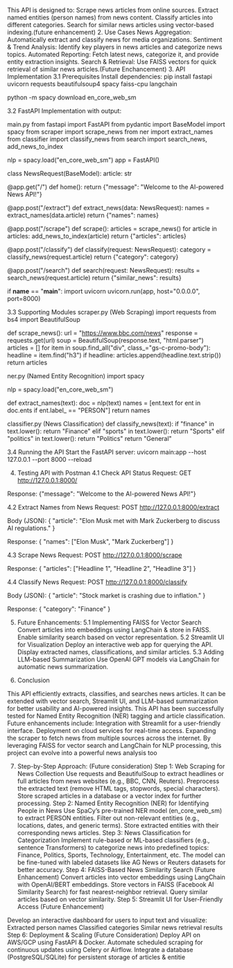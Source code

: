 This API is designed to:
Scrape news articles from online sources.
Extract named entities (person names) from news content.
Classify articles into different categories.
Search for similar news articles using vector-based indexing.(future enhancement)
2. Use Cases
News Aggregation: Automatically extract and classify news for media organizations.
Sentiment & Trend Analysis: Identify key players in news articles and categorize news topics.
Automated Reporting: Fetch latest news, categorize it, and provide entity extraction insights.
Search & Retrieval: Use FAISS vectors for quick retrieval of similar news articles.(Future Enchancement)
3. API Implementation
3.1 Prerequisites
Install dependencies:
pip install fastapi uvicorn requests beautifulsoup4 spacy faiss-cpu langchain

python -m spacy download en_core_web_sm

3.2 FastAPI Implementation with output:




main.py
from fastapi import FastAPI
from pydantic import BaseModel
import spacy
from scraper import scrape_news
from ner import extract_names
from classifier import classify_news
from search import search_news, add_news_to_index

nlp = spacy.load("en_core_web_sm")
app = FastAPI()

class NewsRequest(BaseModel):
    article: str

@app.get("/")
def home():
    return {"message": "Welcome to the AI-powered News API!"}

@app.post("/extract")
def extract_news(data: NewsRequest):
    names = extract_names(data.article)
    return {"names": names}

@app.post("/scrape")
def scrape():
    articles = scrape_news()
    for article in articles:
        add_news_to_index(article)
    return {"articles": articles}

@app.post("/classify")
def classify(request: NewsRequest):
    category = classify_news(request.article)
    return {"category": category}

@app.post("/search")
def search(request: NewsRequest):
    results = search_news(request.article)
    return {"similar_news": results}

if __name__ == "__main__":
    import uvicorn
    uvicorn.run(app, host="0.0.0.0", port=8000)

3.3 Supporting Modules
scraper.py (Web Scraping)
import requests
from bs4 import BeautifulSoup

def scrape_news():
    url = "https://www.bbc.com/news"
    response = requests.get(url)
    soup = BeautifulSoup(response.text, "html.parser")
    articles = []
    for item in soup.find_all("div", class_="gs-c-promo-body"):
        headline = item.find("h3")
        if headline:
            articles.append(headline.text.strip())
    return articles

ner.py (Named Entity Recognition)
import spacy

nlp = spacy.load("en_core_web_sm")

def extract_names(text):
    doc = nlp(text)
    names = [ent.text for ent in doc.ents if ent.label_ == "PERSON"]
    return names

classifier.py (News Classification)
def classify_news(text):
    if "finance" in text.lower():
        return "Finance"
    elif "sports" in text.lower():
        return "Sports"
    elif "politics" in text.lower():
        return "Politics"
    return "General"

3.4 Running the API
Start the FastAPI server:
uvicorn main:app --host 127.0.0.1 --port 8000 --reload

4. Testing API with Postman
4.1 Check API Status
Request:
GET http://127.0.0.1:8000/

Response:
{"message": "Welcome to the AI-powered News API!"}

4.2 Extract Names from News
Request:
POST http://127.0.0.1:8000/extract

Body (JSON):
{
    "article": "Elon Musk met with Mark Zuckerberg to discuss AI regulations."
}

Response:
{
    "names": ["Elon Musk", "Mark Zuckerberg"]
}

4.3 Scrape News
Request:
POST http://127.0.0.1:8000/scrape

Response:
{
    "articles": ["Headline 1", "Headline 2", "Headline 3"]
}

4.4 Classify News
Request:
POST http://127.0.0.1:8000/classify

Body (JSON):
{
    "article": "Stock market is crashing due to inflation."
}

Response:
{
    "category": "Finance"
}

5. Future Enhancements:
5.1 Implementing FAISS for Vector Search
Convert articles into embeddings using LangChain & store in FAISS.
Enable similarity search based on vector representation.
5.2 Streamlit UI for Visualization
Deploy an interactive web app for querying the API.
Display extracted names, classifications, and similar articles.
5.3 Adding LLM-based Summarization
Use OpenAI GPT models via LangChain for automatic news summarization.

7. Conclusion

This API efficiently extracts, classifies, and searches news articles. It can be extended with vector search, Streamlit UI, and LLM-based summarization for better usability and AI-powered insights.
This API has been successfully tested for Named Entity Recognition (NER) tagging and article classification. Future enhancements include:
Integration with Streamlit for a user-friendly interface.
Deployment on cloud services for real-time access.
Expanding the scraper to fetch news from multiple sources across the internet.
By leveraging FAISS for vector search and LangChain for NLP processing, this project can evolve into a powerful news analysis too

7. Step-by-Step Approach: (Future consideration)
Step 1: Web Scraping for News Collection
Use requests and BeautifulSoup to extract headlines or full articles from news websites (e.g., BBC, CNN, Reuters).
Preprocess the extracted text (remove HTML tags, stopwords, special characters).
Store scraped articles in a database or a vector index for further processing.
Step 2: Named Entity Recognition (NER) for Identifying People in News
Use SpaCy’s pre-trained NER model (en_core_web_sm) to extract PERSON entities.
Filter out non-relevant entities (e.g., locations, dates, and generic terms).
Store extracted entities with their corresponding news articles.
Step 3: News Classification for Categorization
Implement rule-based or ML-based classifiers (e.g., sentence Transformers) to categorize news into predefined topics:
Finance, Politics, Sports, Technology, Entertainment, etc.
The model can be fine-tuned with labeled datasets like AG News or Reuters datasets for better accuracy.
Step 4: FAISS-Based News Similarity Search (Future Enhancement)
Convert articles into vector embeddings using LangChain with OpenAI/BERT embeddings.
Store vectors in FAISS (Facebook AI Similarity Search) for fast nearest-neighbor retrieval.
Query similar articles based on vector similarity.
Step 5: Streamlit UI for User-Friendly Access (Future Enhancement)

Develop an interactive dashboard for users to input text and visualize:
Extracted person names
Classified categories
Similar news retrieval results
Step 6: Deployment & Scaling (Future Consideration)
Deploy API on AWS/GCP using FastAPI & Docker.
Automate scheduled scraping for continuous updates using Celery or Airflow.
Integrate a database (PostgreSQL/SQLite) for persistent storage of articles & entitie
